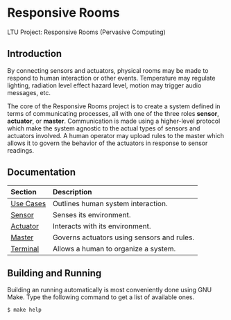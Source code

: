 # Responsive Rooms

LTU Project: Responsive Rooms (Pervasive Computing)

## Introduction

By connecting sensors and actuators, physical rooms may be made to respond to
human interaction or other events. Temperature may regulate lighting, radiation
level effect hazard level, motion may trigger audio messages, etc.

The core of the Responsive Rooms project is to create a system defined in terms
of communicating processes, all with one of the three roles __sensor__,
__actuator__, or __master__. Communication is made using a higher-level protocol
which make the system agnostic to the actual types of sensors and actuators
involved. A human operator may upload rules to the master which allows it to
govern the behavior of the actuators in response to sensor readings.

## Documentation

| Section                        | Description                                 |
|:-------------------------------|:--------------------------------------------|
| [Use Cases](docs/use_cases.md) | Outlines human system interaction.          |
| [Sensor](docs/sensor.md)       | Senses its environment.                     |
| [Actuator](docs/actuator.md)   | Interacts with its environment.             |
| [Master](docs/master.md)       | Governs actuators using sensors and rules.  |
| [Terminal](docs/terminal.md)   | Allows a human to organize a system.        |

## Building and Running

Building an running automatically is most conveniently done using GNU Make. Type
the following command to get a list of available ones.

```sh
$ make help
```
